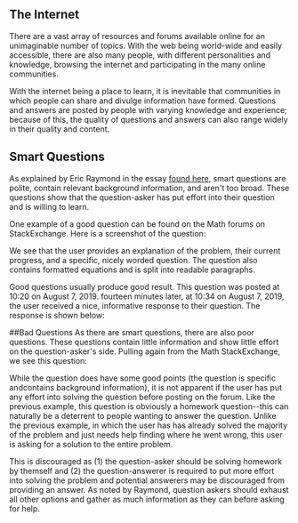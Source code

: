 


## The Internet

There are a vast array of resources and forums available online for an unimaginable number of topics. With the web being world-wide
and easily accessible, there are also many people, with different personalities and knowledge, browsing the internet and participating 
in the many online communities. 

With the internet being a place to learn, it is inevitable that communities in which people can share and divulge information have formed.
Questions and answers are posted by people with varying knowledge and experience; because of this, the quality of questions and answers
can also range widely in their quality and content.

## Smart Questions
As explained by Eric Raymond in the essay [found here](http://www.catb.org/esr/faqs/smart-questions.html), smart questions are polite,
contain relevant background information, and aren't too broad. These questions show that the question-asker has put effort into their
question and is willing to learn. 

One example of a good question can be found on the Math forums on StackExchange. Here is a screenshot of the question:

<Insert here>

We see that the user provides an explanation of the problem, their current progress, and a specific, nicely worded question.
The question also contains formatted equations and is split into readable paragraphs. 

Good questions usually produce good result. This question was posted at 10:20 on August 7, 2019. fourteen minutes later, at 10:34 on August 7, 2019,
the user received a nice, informative response to their question. The response is shown below:

<Insert here>

##Bad Questions
As there are smart questions, there are also poor questions. These questions contain little information and show little effort on the 
question-asker's side. Pulling again from the Math StackExchange, we see this question:

<Insert here>

While the question does have some good points (the question is specific andcontains background information), it is not apparent if the
user has put any effort into solving the question before posting on the forum. Like the previous example, this question is obviously
a homework question--this can naturally be a deterrent to people wanting to answer the question. Unlike the previous example, in which
the user has has already solved the majority of the problem and just needs help finding where he went wrong, this user is asking
for a solution to the entire problem.

This is discouraged as (1) the question-asker should be solving homework by themself and (2) the question-answerer is required to put
more effort into solving the problem and potential answerers may be discouraged from providing an answer. As noted by Raymond, question
askers should exhaust all other options and gather as much information as they can before asking for help.

